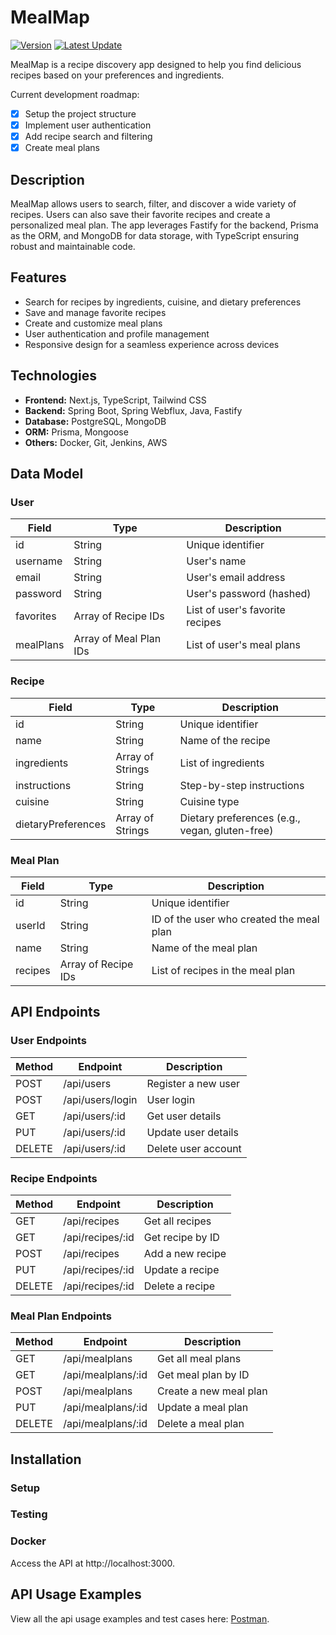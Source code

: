 # MealMap

[![Version](https://img.shields.io/badge/version-0.1.0-blue.svg)](https://github.com/sreeharsha-rav/typescript-projects/tree/mealmap)
[![Latest Update](https://img.shields.io/badge/latest%20update-July%202024-blue.svg)]()

MealMap is a recipe discovery app designed to help you find delicious recipes based on your preferences and ingredients.

Current development roadmap:
- [x] Setup the project structure
- [x] Implement user authentication
- [x] Add recipe search and filtering
- [x] Create meal plans

## Description

MealMap allows users to search, filter, and discover a wide variety of recipes. Users can also save their favorite recipes and create a personalized meal plan. The app leverages Fastify for the backend, Prisma as the ORM, and MongoDB for data storage, with TypeScript ensuring robust and maintainable code.

## Features

- Search for recipes by ingredients, cuisine, and dietary preferences
- Save and manage favorite recipes
- Create and customize meal plans
- User authentication and profile management
- Responsive design for a seamless experience across devices

## Technologies

- **Frontend:** Next.js, TypeScript, Tailwind CSS
- **Backend:** Spring Boot, Spring Webflux, Java, Fastify
- **Database:** PostgreSQL, MongoDB
- **ORM:** Prisma, Mongoose
- **Others:** Docker, Git, Jenkins, AWS

## Data Model

### User

| Field           | Type                | Description                  |
|-----------------|---------------------|------------------------------|
| id              | String              | Unique identifier            |
| username        | String              | User's name                  |
| email           | String              | User's email address         |
| password        | String              | User's password (hashed)     |
| favorites       | Array of Recipe IDs | List of user's favorite recipes |
| mealPlans       | Array of Meal Plan IDs | List of user's meal plans |

### Recipe

| Field           | Type                | Description                  |
|-----------------|---------------------|------------------------------|
| id              | String              | Unique identifier            |
| name            | String              | Name of the recipe           |
| ingredients     | Array of Strings    | List of ingredients          |
| instructions    | String              | Step-by-step instructions    |
| cuisine         | String              | Cuisine type                 |
| dietaryPreferences | Array of Strings | Dietary preferences (e.g., vegan, gluten-free) |

### Meal Plan

| Field           | Type                | Description                  |
|-----------------|---------------------|------------------------------|
| id              | String              | Unique identifier            |
| userId          | String              | ID of the user who created the meal plan |
| name            | String              | Name of the meal plan        |
| recipes         | Array of Recipe IDs | List of recipes in the meal plan |

## API Endpoints

### User Endpoints

| Method | Endpoint              | Description           |
|--------|-----------------------|-----------------------|
| POST   | /api/users            | Register a new user    |
| POST   | /api/users/login      | User login             |
| GET    | /api/users/:id        | Get user details       |
| PUT    | /api/users/:id        | Update user details    |
| DELETE | /api/users/:id        | Delete user account    |

### Recipe Endpoints

| Method | Endpoint              | Description           |
|--------|-----------------------|-----------------------|
| GET    | /api/recipes          | Get all recipes        |
| GET    | /api/recipes/:id      | Get recipe by ID       |
| POST   | /api/recipes          | Add a new recipe       |
| PUT    | /api/recipes/:id      | Update a recipe        |
| DELETE | /api/recipes/:id      | Delete a recipe        |

### Meal Plan Endpoints

| Method | Endpoint              | Description           |
|--------|-----------------------|-----------------------|
| GET    | /api/mealplans        | Get all meal plans     |
| GET    | /api/mealplans/:id    | Get meal plan by ID    |
| POST   | /api/mealplans        | Create a new meal plan |
| PUT    | /api/mealplans/:id    | Update a meal plan     |
| DELETE | /api/mealplans/:id    | Delete a meal plan     |

## Installation

### Setup


### Testing


### Docker

Access the API at http://localhost:3000.

## API Usage Examples

View all the api usage examples and test cases here: [Postman](https://www.postman.com/sreeharsha-rav/workspace/typescript-apps/collection/28103794-5532ef74-0ec3-4a93-ac67-86f9a03cfc4e?action=share&creator=28103794).